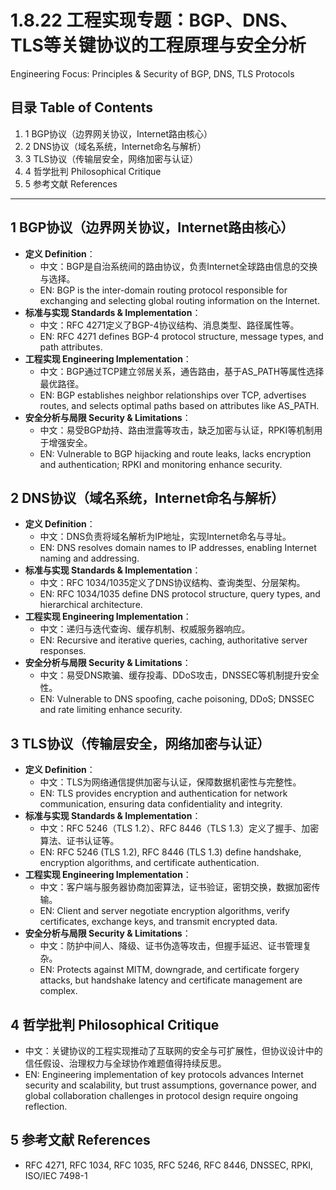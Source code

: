 # 1.8.22 工程实现专题：BGP、DNS、TLS等关键协议的工程原理与安全分析

Engineering Focus: Principles & Security of BGP, DNS, TLS Protocols

## 目录 Table of Contents

1. 1 BGP协议（边界网关协议，Internet路由核心）
2. 2 DNS协议（域名系统，Internet命名与解析）
3. 3 TLS协议（传输层安全，网络加密与认证）
4. 4 哲学批判 Philosophical Critique
5. 5 参考文献 References

---

## 1 BGP协议（边界网关协议，Internet路由核心）

- **定义 Definition**：
  - 中文：BGP是自治系统间的路由协议，负责Internet全球路由信息的交换与选择。
  - EN: BGP is the inter-domain routing protocol responsible for exchanging and selecting global routing information on the Internet.
- **标准与实现 Standards & Implementation**：
  - 中文：RFC 4271定义了BGP-4协议结构、消息类型、路径属性等。
  - EN: RFC 4271 defines BGP-4 protocol structure, message types, and path attributes.
- **工程实现 Engineering Implementation**：
  - 中文：BGP通过TCP建立邻居关系，通告路由，基于AS_PATH等属性选择最优路径。
  - EN: BGP establishes neighbor relationships over TCP, advertises routes, and selects optimal paths based on attributes like AS_PATH.
- **安全分析与局限 Security & Limitations**：
  - 中文：易受BGP劫持、路由泄露等攻击，缺乏加密与认证，RPKI等机制用于增强安全。
  - EN: Vulnerable to BGP hijacking and route leaks, lacks encryption and authentication; RPKI and monitoring enhance security.

## 2 DNS协议（域名系统，Internet命名与解析）

- **定义 Definition**：
  - 中文：DNS负责将域名解析为IP地址，实现Internet命名与寻址。
  - EN: DNS resolves domain names to IP addresses, enabling Internet naming and addressing.
- **标准与实现 Standards & Implementation**：
  - 中文：RFC 1034/1035定义了DNS协议结构、查询类型、分层架构。
  - EN: RFC 1034/1035 define DNS protocol structure, query types, and hierarchical architecture.
- **工程实现 Engineering Implementation**：
  - 中文：递归与迭代查询、缓存机制、权威服务器响应。
  - EN: Recursive and iterative queries, caching, authoritative server responses.
- **安全分析与局限 Security & Limitations**：
  - 中文：易受DNS欺骗、缓存投毒、DDoS攻击，DNSSEC等机制提升安全性。
  - EN: Vulnerable to DNS spoofing, cache poisoning, DDoS; DNSSEC and rate limiting enhance security.

## 3 TLS协议（传输层安全，网络加密与认证）

- **定义 Definition**：
  - 中文：TLS为网络通信提供加密与认证，保障数据机密性与完整性。
  - EN: TLS provides encryption and authentication for network communication, ensuring data confidentiality and integrity.
- **标准与实现 Standards & Implementation**：
  - 中文：RFC 5246（TLS 1.2）、RFC 8446（TLS 1.3）定义了握手、加密算法、证书认证等。
  - EN: RFC 5246 (TLS 1.2), RFC 8446 (TLS 1.3) define handshake, encryption algorithms, and certificate authentication.
- **工程实现 Engineering Implementation**：
  - 中文：客户端与服务器协商加密算法，证书验证，密钥交换，数据加密传输。
  - EN: Client and server negotiate encryption algorithms, verify certificates, exchange keys, and transmit encrypted data.
- **安全分析与局限 Security & Limitations**：
  - 中文：防护中间人、降级、证书伪造等攻击，但握手延迟、证书管理复杂。
  - EN: Protects against MITM, downgrade, and certificate forgery attacks, but handshake latency and certificate management are complex.

## 4 哲学批判 Philosophical Critique

- 中文：关键协议的工程实现推动了互联网的安全与可扩展性，但协议设计中的信任假设、治理权力与全球协作难题值得持续反思。
- EN: Engineering implementation of key protocols advances Internet security and scalability, but trust assumptions, governance power, and global collaboration challenges in protocol design require ongoing reflection.

## 5 参考文献 References

- RFC 4271, RFC 1034, RFC 1035, RFC 5246, RFC 8446, DNSSEC, RPKI, ISO/IEC 7498-1
